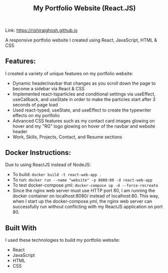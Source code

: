 <h2 align="center">
  My Portfolio Website (React.JS) <br/>
</h2>

<br/>

Link: https://rishirajghosh.github.io

A responsive portfolio website I created using React, JavaScript, HTML &amp; CSS

## Features:

I created a variety of unique features on my portfolio website:
- Dynamic header/navbar that changes as you scroll down the page to become a sidebar via React & CSS
- Implemented react-tsparticles and conditional settings via useEffect, useCallback, and useState in order to make the particles start after 3 seconds of page load
- Used react-typed, useState, and useEffect to create the typewriter effects on my portfolio
- Advanced CSS features such as my contact card images glowing on hover and my "RG" logo glowing on hover of the navbar and website header
- Work, Skills, Projects, Contact, and Resume sections 

## Docker Instructions:

Due to using ReactJS instead of NodeJS:
- To build: ```docker build -t react-web-app .```
- To run: ```docker run --name "website" -p 8080:80 -d react-web-app```
- To test docker-compose.yml: ```docker-compose up -d --force-recreate```
- Since the nginx web server must use HTTP port 80, I am running the docker container on localhost:8080/ instead of localhost:80. This way, when I start up the docker-compose.yml, the nginx web server can successfully run without conflicting with my ReactJS application on port 80.

## Built With

I used these technologies to build my portfolio website:

- React
- JavaScript
- HTML
- CSS
